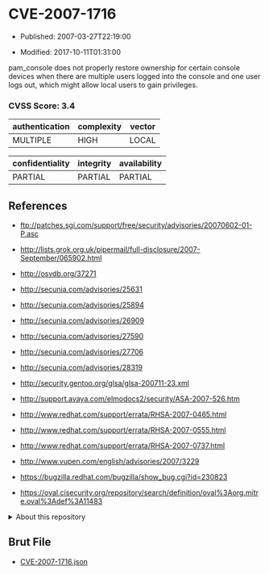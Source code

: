# CVE-2007-1716

- Published: 2007-03-27T22:19:00

- Modified: 2017-10-11T01:31:00

pam_console does not properly restore ownership for certain console devices when there are multiple users logged into the console and one user logs out, which might allow local users to gain privileges.

### CVSS Score: **3.4**

| authentication | complexity | vector |
| --- | --- | --- |
| MULTIPLE | HIGH | LOCAL |

| confidentiality | integrity | availability |
| --- | --- | --- |
| PARTIAL | PARTIAL | PARTIAL |

## References

* ftp://patches.sgi.com/support/free/security/advisories/20070602-01-P.asc

* http://lists.grok.org.uk/pipermail/full-disclosure/2007-September/065902.html

* http://osvdb.org/37271

* http://secunia.com/advisories/25631

* http://secunia.com/advisories/25894

* http://secunia.com/advisories/26909

* http://secunia.com/advisories/27590

* http://secunia.com/advisories/27706

* http://secunia.com/advisories/28319

* http://security.gentoo.org/glsa/glsa-200711-23.xml

* http://support.avaya.com/elmodocs2/security/ASA-2007-526.htm

* http://www.redhat.com/support/errata/RHSA-2007-0465.html

* http://www.redhat.com/support/errata/RHSA-2007-0555.html

* http://www.redhat.com/support/errata/RHSA-2007-0737.html

* http://www.vupen.com/english/advisories/2007/3229

* https://bugzilla.redhat.com/bugzilla/show_bug.cgi?id=230823

* https://oval.cisecurity.org/repository/search/definition/oval%3Aorg.mitre.oval%3Adef%3A11483

<details>
<summary>About this repository</summary> 

  This repository is part of the project [Live Hack CVE](https://github.com/Live-Hack-CVE). Main website can be found [www.live-hack.org](https://www.live-hack.org) 
  
  Made by [Sn0wAlice](https://github.com/Sn0wAlice) for the people that care about security and need to have a feed of the latest CVEs. Hope you enjoy it, don't forget to star the repo and follow me on [Twitter](https://twitter.com/Sn0wAlice) and [Github](https://github.com/Sn0wAlice). And that is my [personnal website](https://www.alice-snow.me/)

  - [Home Page](https://github.com/Live-Hack-CVE)
  - [Framework](https://github.com/Live-Hack-CVE/cve-framework)
  - [CVE database](https://github.com/Live-Hack-CVE/full_database)
  - [Changelog](https://github.com/Live-Hack-CVE/Changelog)
</details>

## Brut File

* [CVE-2007-1716.json](https://raw.githubusercontent.com/Live-Hack-CVE/full_database/main/cves/2007/CVE-2007-1716.json)

